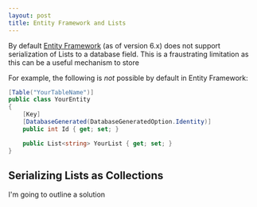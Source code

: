 ```yaml
---
layout: post
title: Entity Framework and Lists
---
```


By default [Entity Framework](http://www.asp.net/entity-framework) (as of version 6.x) does not support serialization of Lists to a database field. This is a fraustrating limitation as this can be a useful mechanism to store 

For example, the following is *not* possible by default in Entity Framework:

```c#
[Table("YourTableName")]
public class YourEntity
{
    [Key]
    [DatabaseGenerated(DatabaseGeneratedOption.Identity)]
    public int Id { get; set; }

	public List<string> YourList { get; set; }
}

```

## Serializing Lists as Collections

I'm going to outline a solution 


